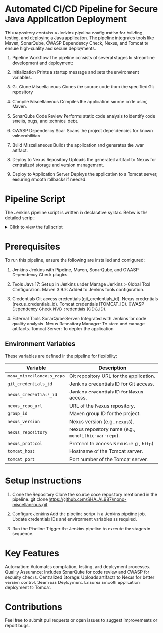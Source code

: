 # Automated CI/CD Pipeline for Secure Java Application Deployment

This repository contains a Jenkins pipeline configuration for building, testing, and deploying a Java application. The pipeline integrates tools like Maven, SonarQube, OWASP Dependency Check, Nexus, and Tomcat to ensure high-quality and secure deployments.

1. Pipeline Workflow
The pipeline consists of several stages to streamline development and deployment:

2. Initialization
Prints a startup message and sets the environment variables.

3. Git Clone Miscellaneous
Clones the source code from the specified Git repository.

4. Compile Miscellaneous
Compiles the application source code using Maven.

5. SonarQube Code Review
Performs static code analysis to identify code smells, bugs, and technical debt.

6. OWASP Dependency Scan
Scans the project dependencies for known vulnerabilities.

7. Build Miscellaneous
Builds the application and generates the .war artifact.

8. Deploy to Nexus Repository
Uploads the generated artifact to Nexus for centralized storage and version management.

9. Deploy to Application Server
Deploys the application to a Tomcat server, ensuring smooth rollbacks if needed.

# Pipeline Script

The Jenkins pipeline script is written in declarative syntax. Below is the detailed script:

<details> <summary>Click to view the full script</summary>
    
pipeline {
    agent any

    tools {
        jdk 'Java17'
        maven 'Maven_3_9_9'
    }

    environment {
        mono_miscellaneous_repo = 'https://github.com/SHAJAL987/mono-miscellaneous.git'
        git_credentials_id = 'GIT_ACCESS_000000111222'
        nexus_credentials_id = '391a3d38-676a-42b5-a5ce-6d66a236eb7f'
        nexus_repo_url = '192.168.0.102:8081'
        group_id = 'com.mono'
        nexus_version = 'nexus3'
        nexus_repository = 'monolithic-war-repo'
        nexus_protocol = 'http'
        tomcat_host= '192.168.0.102'
        tomcat_port= '8181'
    }

    stages {
        stage('Initialization') {
            steps {
                echo 'Pipeline has started!'
            }
        }

        stage('Git Clone Miscellaneous') {
            steps {
                dir('miscellaneous') {
                    checkout([
                        $class: 'GitSCM',
                        branches: [[name: '*/main']],
                        doGenerateSubmoduleConfigurations: false,
                        extensions: [],
                        userRemoteConfigs: [[credentialsId: env.git_credentials_id, url: env.mono_miscellaneous_repo]]
                    ])
                }
            }
        }

        stage('Compile Miscellaneous') {
            steps {
                dir('miscellaneous') {
                    sh 'mvn clean compile'
                }
            }
        }

        stage('SonarQube Code Review') {
            steps {
                dir('miscellaneous') {
                    withSonarQubeEnv('sonarserver') {
                        sh 'mvn sonar:sonar -Dsonar.projectKey=miscellaneous_project_key -Dsonar.java.binaries=target/classes'
                    }
                }
            }
        }

        stage('OWASP Dependency Scan') {
            steps {
                dir('miscellaneous') {
                    dependencyCheck additionalArguments: '-s target', nvdCredentialsId: 'ODC_ID', odcInstallation: 'ODC_Installation'
                }
            }
        }

        stage('OWASP Dependency Scan Report') {
            steps {
                dir('miscellaneous') {
                    dependencyCheckPublisher pattern: '**/dependency-check-report.xml'
                }
            }
        }
        
        stage('Build Miscellaneous') {
            steps {
                dir('miscellaneous') {
                    sh 'mvn clean install'
                }
            }
        }

        stage('Deploy to Nexus Repository') {
            steps {
                dir('miscellaneous') {
                    script {
                        pom = readMavenPom file: "pom.xml"
                        filesByGlob = findFiles(glob: "target/*.${pom.packaging}")
                        
                        if (filesByGlob.length > 0) {
                            env.artifactPath = filesByGlob[0].path
                            
                            nexusArtifactUploader artifacts: [
                                [
                                    artifactId: 'miscellaneous', 
                                    classifier: '',          
                                    file: filesByGlob[0].path,  // Use the dynamically fetched artifactPath
                                    type: 'war'
                                ]
                            ], 
                            credentialsId: env.nexus_credentials_id, 
                            groupId: env.group_id, 
                            nexusUrl: env.nexus_repo_url, 
                            nexusVersion: env.nexus_version, 
                            protocol: env.nexus_protocol, 
                            repository: env.nexus_repository, 
                            version: pom.version  // Use the dynamically fetched version
                            
                        } else {
                            error "Artifact file not found in target directory"
                        }
                    }
                }
            }
        }
        
        stage('Deploy to Application Server') {
            steps {
                dir('miscellaneous') {
                    script {
                        def sourceFilePath = "${env.WORKSPACE}/miscellaneous/target/miscellaneous-${pom.version}.war"
                        def renamedFilePath = "${env.WORKSPACE}/miscellaneous/target/app.war"
                        def TOMCAT_HOST = env.tomcat_host
                        def TOMCAT_PORT = env.tomcat_port
                        
                        // Rename the WAR file to miscellaneous.war
                        sh "mv ${sourceFilePath} ${renamedFilePath}"
                        
                        // Use credentials for Tomcat deployment
                        withCredentials([usernamePassword(credentialsId: 'TOMCAT_ID', usernameVariable: 'TOMCAT_USERNAME', passwordVariable: 'TOMCAT_PASSWORD')]) {
                            
                            // Check if miscellaneous.war exists on the Tomcat server
                            def warExists = sh(script: "curl -u ${TOMCAT_USERNAME}:${TOMCAT_PASSWORD} --silent --fail http://${TOMCAT_HOST}:${TOMCAT_PORT}/manager/text/list | grep '/app:'", returnStatus: true)
                            echo "Checking if miscellaneous app exists on Tomcat: ${warExists}"
                            
                            // If miscellaneous exists, undeploy it
                            if (warExists == 0) {
                                sh "curl -u ${TOMCAT_USERNAME}:${TOMCAT_PASSWORD} --silent --request GET http://${TOMCAT_HOST}:${TOMCAT_PORT}/manager/text/undeploy?path=/app"
                                echo "Previous app undeployed successfully"
                            } else {
                                echo "No existing  app found. Proceeding with deployment."
                            }
                            
                            // Deploy the new WAR file
                            sh """
                                curl -u ${TOMCAT_USERNAME}:${TOMCAT_PASSWORD} \
                                    --silent --upload-file ${renamedFilePath} \
                                    http://${TOMCAT_HOST}:${TOMCAT_PORT}/manager/text/deploy?path=/app
                            """
                            echo "New app deployed successfully"
                        }
                    }
                }
            }
        }


    }

    post {
        always {
            cleanWs()
        }
    }
}
</details>

# Prerequisites
To run this pipeline, ensure the following are installed and configured:

1. Jenkins
  Jenkins with Pipeline, Maven, SonarQube, and OWASP Dependency Check plugins.

2. Tools
  Java 17: Set up in Jenkins under Manage Jenkins > Global Tool Configuration.
  Maven 3.9.9: Added to Jenkins tools configuration.

3. Credentials
  Git access credentials (git_credentials_id).
  Nexus credentials (nexus_credentials_id).
  Tomcat credentials (TOMCAT_ID).
  OWASP Dependency Check NVD credentials (ODC_ID).

3. External Tools
  SonarQube Server: Integrated with Jenkins for code quality analysis.
  Nexus Repository Manager: To store and manage artifacts.
  Tomcat Server: To deploy the application.

## Environment Variables

These variables are defined in the pipeline for flexibility:

| Variable               | Description                                            |
|------------------------|--------------------------------------------------------|
| `mono_miscellaneous_repo` | Git repository URL for the application.               |
| `git_credentials_id`   | Jenkins credentials ID for Git access.                 |
| `nexus_credentials_id` | Jenkins credentials ID for Nexus access.               |
| `nexus_repo_url`       | URL of the Nexus repository.                           |
| `group_id`             | Maven group ID for the project.                        |
| `nexus_version`        | Nexus version (e.g., `nexus3`).                        |
| `nexus_repository`     | Nexus repository name (e.g., `monolithic-war-repo`).   |
| `nexus_protocol`       | Protocol to access Nexus (e.g., `http`).               |
| `tomcat_host`          | Hostname of the Tomcat server.                         |
| `tomcat_port`          | Port number of the Tomcat server.                      |


# Setup Instructions

1. Clone the Repository
Clone the source code repository mentioned in the pipeline.
  git clone https://github.com/SHAJAL987/mono-miscellaneous.git

3. Configure Jenkins
  Add the pipeline script in a Jenkins pipeline job.
  Update credentials IDs and environment variables as required.
4. Run the Pipeline
  Trigger the Jenkins pipeline to execute the stages in sequence.

# Key Features

Automation: Automates compilation, testing, and deployment processes.
Quality Assurance: Includes SonarQube for code review and OWASP for security checks.
Centralized Storage: Uploads artifacts to Nexus for better version control.
Seamless Deployment: Ensures smooth application deployment to Tomcat.

# Contributions

Feel free to submit pull requests or open issues to suggest improvements or report bugs.





